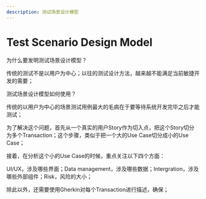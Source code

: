 ```yaml
---
description: 测试场景设计模型
---
```


# Test Scenario Design Model

为什么要发明测试场景设计模型？

传统的测试不是以用户为中心；以往的测试设计方法，越来越不能满足当前敏捷开发的需要；

测试场景设计模型如何使用？

传统的以用户为中心的场景测试用例最大的毛病在于要等待系统开发完毕之后才能测试；

为了解决这个问题，首先从一个真实的用户Story作为切入点，把这个Story切分为多个Transaction；这个步骤，类似于把一个大的Use Case切分成小的Use Case；

接着，在分析这个小的Use Case的时候，重点关注以下四个方面：

UI/UX，涉及哪些界面；Data management，涉及哪些数据；Intergration，涉及哪些外部组件；Risk，风险的大小；

除此以外，还需要使用Gherkin对每个Transaction进行描述，确保；





